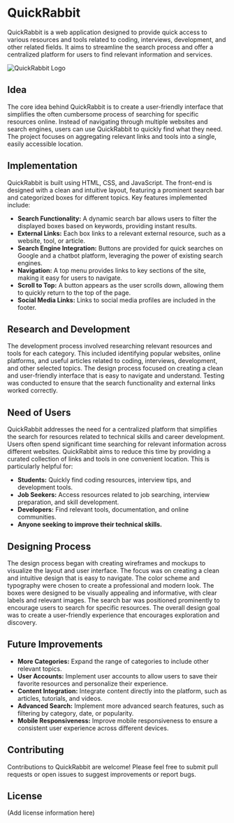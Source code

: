 # QuickRabbit

QuickRabbit is a web application designed to provide quick access to various resources and tools related to coding, interviews, development, and other related fields. It aims to streamline the search process and offer a centralized platform for users to find relevant information and services.

![QuickRabbit Logo](https://static.vecteezy.com/system/resources/previews/052/243/216/non_2x/quick-rabbit-running-joyfully-spreading-happy-vibes-free-png.png)

## Idea

The core idea behind QuickRabbit is to create a user-friendly interface that simplifies the often cumbersome process of searching for specific resources online.  Instead of navigating through multiple websites and search engines, users can use QuickRabbit to quickly find what they need.  The project focuses on aggregating relevant links and tools into a single, easily accessible location.

## Implementation

QuickRabbit is built using HTML, CSS, and JavaScript.  The front-end is designed with a clean and intuitive layout, featuring a prominent search bar and categorized boxes for different topics.  Key features implemented include:

*   **Search Functionality:** A dynamic search bar allows users to filter the displayed boxes based on keywords, providing instant results.
*   **External Links:** Each box links to a relevant external resource, such as a website, tool, or article.
*   **Search Engine Integration:** Buttons are provided for quick searches on Google and a chatbot platform, leveraging the power of existing search engines.
*   **Navigation:** A top menu provides links to key sections of the site, making it easy for users to navigate.
*   **Scroll to Top:** A button appears as the user scrolls down, allowing them to quickly return to the top of the page.
*   **Social Media Links:** Links to social media profiles are included in the footer.

## Research and Development

The development process involved researching relevant resources and tools for each category.  This included identifying popular websites, online platforms, and useful articles related to coding, interviews, development, and other selected topics.  The design process focused on creating a clean and user-friendly interface that is easy to navigate and understand.  Testing was conducted to ensure that the search functionality and external links worked correctly.

## Need of Users

QuickRabbit addresses the need for a centralized platform that simplifies the search for resources related to technical skills and career development.  Users often spend significant time searching for relevant information across different websites.  QuickRabbit aims to reduce this time by providing a curated collection of links and tools in one convenient location.  This is particularly helpful for:

*   **Students:**  Quickly find coding resources, interview tips, and development tools.
*   **Job Seekers:** Access resources related to job searching, interview preparation, and skill development.
*   **Developers:**  Find relevant tools, documentation, and online communities.
*   **Anyone seeking to improve their technical skills.**

## Designing Process

The design process began with creating wireframes and mockups to visualize the layout and user interface.  The focus was on creating a clean and intuitive design that is easy to navigate.  The color scheme and typography were chosen to create a professional and modern look.  The boxes were designed to be visually appealing and informative, with clear labels and relevant images.  The search bar was positioned prominently to encourage users to search for specific resources.  The overall design goal was to create a user-friendly experience that encourages exploration and discovery.

## Future Improvements

*   **More Categories:** Expand the range of categories to include other relevant topics.
*   **User Accounts:** Implement user accounts to allow users to save their favorite resources and personalize their experience.
*   **Content Integration:** Integrate content directly into the platform, such as articles, tutorials, and videos.
*   **Advanced Search:** Implement more advanced search features, such as filtering by category, date, or popularity.
*   **Mobile Responsiveness:** Improve mobile responsiveness to ensure a consistent user experience across different devices.

## Contributing

Contributions to QuickRabbit are welcome!  Please feel free to submit pull requests or open issues to suggest improvements or report bugs.

## License

(Add license information here)
